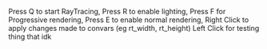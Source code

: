 Press Q to start RayTracing,
Press R to enable lighting,
Press F for Progressive rendering,
Press E to enable normal rendering,
Right Click to apply changes made to convars (eg rt_width, rt_height)
Left Click for testing thing that idk 
